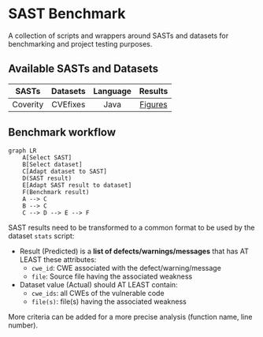 # SAST Benchmark

A collection of scripts and wrappers around SASTs and datasets for benchmarking and project testing purposes.

## Available SASTs and Datasets

|SASTs|Datasets|Language|Results|
|:---:|:---:|:---:|:---:|
|Coverity|CVEfixes|Java|[Figures](./results/Coverity/CVEfixes/_figures/)|

## Benchmark workflow

```mermaid
graph LR
    A[Select SAST]
    B[Select dataset]
    C[Adapt dataset to SAST]
    D(SAST result)
    E[Adapt SAST result to dataset]
    F(Benchmark result)
    A --> C
    B --> C
    C --> D --> E --> F
```

SAST results need to be transformed to a common format to be used by the dataset `stats` script:
- Result (Predicted) is a **list of defects/warnings/messages** that has AT LEAST these attributes:
  - `cwe_id`: CWE associated with the defect/warning/message
  - `file`: Source file having the associated weakness
- Dataset value (Actual) should AT LEAST contain:
  - `cwe_ids`: all CWEs of the vulnerable code
  - `file(s)`: file(s) having the associated weakness

More criteria can be added for a more precise analysis (function name, line number).
